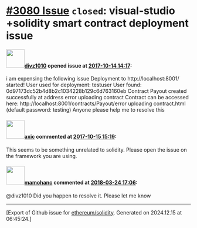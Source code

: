 # [\#3080 Issue](https://github.com/ethereum/solidity/issues/3080) `closed`: visual-studio +solidity smart contract deployment issue

#### <img src="https://avatars.githubusercontent.com/u/32796826?v=4" width="50">[divz1010](https://github.com/divz1010) opened issue at [2017-10-14 14:17](https://github.com/ethereum/solidity/issues/3080):

i am expensing the following issue Deployment to http://localhost:8001/ started! User used for deployment: testuser User found: 0d97173dc52b4d8b2c1034228b129c6d763160eb Contract Payout created successfully at address error uploading contract Contract can be accessed here: http://localhost:8001/contracts/Payout/error uploading contract.html (default password: testing) Anyone please help me to resolve this

#### <img src="https://avatars.githubusercontent.com/u/20340?v=4" width="50">[axic](https://github.com/axic) commented at [2017-10-15 15:19](https://github.com/ethereum/solidity/issues/3080#issuecomment-336718751):

This seems to be something unrelated to solidity. Please open the issue on the framework you are using.

#### <img src="https://avatars.githubusercontent.com/u/24749461?v=4" width="50">[mamohanc](https://github.com/mamohanc) commented at [2018-03-24 17:06](https://github.com/ethereum/solidity/issues/3080#issuecomment-375908599):

@divz1010 Did you happen to resolve it. Please let me know


-------------------------------------------------------------------------------



[Export of Github issue for [ethereum/solidity](https://github.com/ethereum/solidity). Generated on 2024.12.15 at 06:45:24.]
